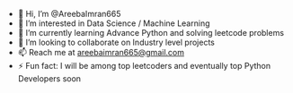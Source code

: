 - 👋 Hi, I’m @AreebaImran665
- 👀 I’m interested in Data Science / Machine Learning 
- 🌱 I’m currently learning Advance Python and solving leetcode problems
- 💞️ I’m looking to collaborate on Industry level projects
- 📫 Reach me at areebaimran665@gmail.com
- ⚡ Fun fact: I will be among top leetcoders and eventually top Python Developers soon

<!---
AreebaImran665/AreebaImran665 is a ✨ special ✨ repository because its `README.md` (this file) appears on your GitHub profile.
You can click the Preview link to take a look at your changes.
--->
